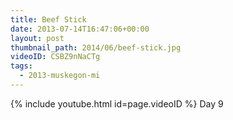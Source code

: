 ```yaml
---
title: Beef Stick
date: 2013-07-14T16:47:06+00:00
layout: post
thumbnail_path: 2014/06/beef-stick.jpg
videoID: CSBZ9nNaCTg
tags:
  - 2013-muskegon-mi
---
```

{% include youtube.html id=page.videoID %}
Day 9